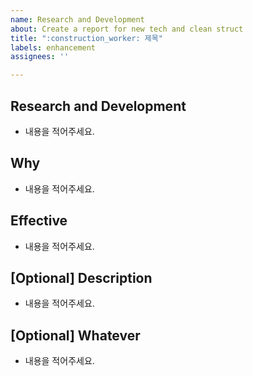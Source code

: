 ```yaml
---
name: Research and Development
about: Create a report for new tech and clean struct
title: ":construction_worker: 제목"
labels: enhancement
assignees: ''

---
```


## Research and Development
- 내용을 적어주세요.

## Why
- 내용을 적어주세요.

## Effective
- 내용을 적어주세요.

## [Optional] Description
- 내용을 적어주세요.

## [Optional] Whatever
- 내용을 적어주세요.